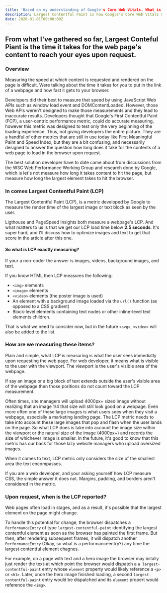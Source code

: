```yaml
---
title: 'Based on my understanding of Google's Core Web Vitals. What is Largest Contentful Paint?'
description: Largest Contentful Paint is how Google's Core Web Vitals measure the time it takes for the content of a web page to come visible to the user.
date: 2020-01-01T00:00:00Z
---
```


## From what I've gathered so far, Largest Conteful Piant is the time it takes for the web page's content to reach your eyes upon request.

### Overview

Measuring the speed at which content is requested and rendered on the page is difficult. Were talking about the time it takes for you to put in the link of a webpage and how fast it gets to your browser. 

Developers did their best to measure that speed by using JavaScript Web APIs such as window load event and DOMContentLoaded. However, those Web APIs weren't designed to make those measurements and they lead to inaccurate results. Developers thought that Google's First Contentful Paint (FCP), a user-centric performance metric, could do accurate measuring, however this metric was designed to test only the very beginning of the loading experience. Thus, not giving developers the entire picture. They are a handful of other metrics that are still in use today like First Meaningful Paint and Speed Index, but they are a bit confusing, and necessarily designed to answer the question how long does it take for the contents of a web page to load in the browser upon request. 

The best solution developer have to date came about from discussions from the W3C Web Performance Working Group and research done by Google, which is let's not measure how long it takes content to hit the page, but measure how long the largest element takes to hit the browser.

### In comes Largest Contentful Paint (LCP)

The Largest Contentful Paint (LCP), is a metric developed by Google to measure the render time of the largest image or text block as seen by the user.

Ligthouse and PageSpeed Insights both measure a webpage's LCP. And what matters to us is that we get our LCP load time below **2.5 seconds**. It's super hard, and I'll discuss how to optimize images and text to get that score in the article after this one.

#### So what is LCP exactly measuring?

If your a non-coder the answer is images, videos, background images, and text. 

If you know HTML then LCP measures the following: 

* ```<img>``` elements
* ```<image>``` elements
* ```<video>``` elements (the poster image is used)
* An element with a background image loaded via the ```url()``` function (as opposed to a CSS gradient)
* Block-level elements containing text nodes or other inline-level text elements children.

That is what we need to consider now, but in the future ```<svg>```, ```<video>``` will also be added to the list. 

### How are we measuring these items?

Plain and simple, what LCP is measuring is what the user sees immediatly upon requesting the web page. For web developer, it means what is visible to the user with the viewport. The viewport is the user's visible area of the webpage.

If say an image or a big block of text extends outside the user's visible area of the webpage then those poritions do not count toward the LCP measurement.

Often times, site managers will upload 4000px+ sized image without realizing that an image 1/4 that size will still look good on a webpage. Even more often one of these large images is what users sees when they visit a webpage, especially a marketing landing page. The LCP metric needs to take into account these large images that pop and flash when the user lands on the page. So what LCP does is take into account the image size within the viewport or the natural size of the image (4000px+) and records the size of whichever image is smaller. In the future, it's good to know that this metric has our back for those lazy website managers who upload oversized images.

When it comes to text, LCP metric only considers the size of the smallest area the text encompasses.

If you are a web developer, and your asking yourself how LCP measure CSS, the simple answer it does not. Margins, padding, and borders aren't considered in the metric.

### Upon request, when is the LCP reported?

Web pages often load in stages, and as a result, it's possible that the largest element on the page might change. 

To handle this potential for change, the browser dispatches a ```PerformanceEntry``` of type ```largest-contentful-paint``` identifying the largest contentful element as soon as the browser has painted the first frame. But then, after rendering subsequent frames, it will dispatch another ```PerformanceEntry``` (Okay, so what is a performanceentry?) any time the largest contentful element chagnes. 

For example, on a page with text and a hero image the browser may initally just render the text-at which point the browser would dispatch a ```a largest-contentful-paint``` entry whose ```element``` property would likely reference a ```<p>``` or ```<h1>```. Later, once the hero image finished loading, a second ```largest-contentful-paint``` entry would be dispatched and its ```element``` propert would reference the ```<img>```.

<!--- Left off transcription --->

